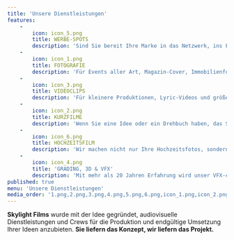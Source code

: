 ```yaml
---
title: 'Unsere Dienstleistungen'
features:
    -
        icon: icon_5.png
        title: WERBE-SPOTS
        description: 'Sind Sie bereit Ihre Marke in das Netzwerk, ins Fernsehen oder sogar ins Kino zu bringen? Wir bieten Ihnen an, die Produktion dafür von Anfang bis zum Ende durchzuführen.'
    -
        icon: icon_1.png
        title: FOTOGRAFIE
        description: 'Für Events aller Art, Magazin-Cover, Immobilienfotografie, etc. können Sie auf unser Fotografen-Team zählen.'
    -
        icon: icon_3.png
        title: VIDEOCLIPS
        description: 'Für kleinere Produktionen, Lyric-Videos und größere Projekte bieten wir Ihnen die beste Begleitung zu Ihrer Musik.'
    -
        icon: icon_2.png
        title: KURZFILME
        description: 'Wenn Sie eine Idee oder ein Drehbuch haben, das Sie schon immer auf die große Leinwand bringen wollten, stellen wir Ihnen das Team und Material zur Verfügung, um Ihren Traum zu verwirklichen.'
    -
        icon: icon_6.png
        title: HOCHZEITSFILM
        description: 'Wir machen nicht nur Ihre Hochzeitsfotos, sondern auch ein Kurzfilm von Ihrem schönsten Tag.'
    -
        icon: icon_4.png
        title: 'GRADING, 3D & VFX'
        description: 'Mit mehr als 20 Jahren Erfahrung wird unser VFX-cutter von vielen Filmschaffenden anerkannt, die an großen Projekten wie AVATAR oder STAR WARS gearbeitet haben.'
published: true
menu: 'Unsere Dienstleistungen'
media_order: '1.png,2.png,3.png,4.png,5.png,6.png,icon_1.png,icon_2.png,icon_3.png,icon_4.png,icon_5.png,icon_6.png'
---
```


**Skylight Films** wurde mit der Idee gegründet, audiovisuelle Dienstleistungen und Crews für die Produktion und endgültige Umsetzung Ihrer Ideen anzubieten. **Sie liefern das Konzept, wir liefern das Projekt.**